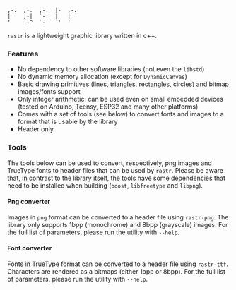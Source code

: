 ```
,-.  ,-.  ,-.  |-  ,-.
|    ,-|  `-.  |   |
'    `-^  `-'  `'  '
```

`rastr` is a lightweight graphic library written in c++.

### Features
- No dependency to other software libraries (not even the `libstd`)
- No dynamic memory allocation (except for `DynamicCanvas`)
- Basic drawing primitives (lines, triangles, rectangles, circles) and bitmap images/fonts support
- Only integer arithmetic: can be used even on small embedded devices (tested on Arduino, Teensy, ESP32 and many other platforms)
- Comes with a set of tools (see below) to convert fonts and images to a format that is usable by the library
- Header only

### Tools
The tools below can be used to convert, respectively, png images and TrueType fonts to header files that can be used by `rastr`.
Please be aware that, in contrast to the library itself, the tools have some dependencies that need to be installed when building (`boost`, `libfreetype` and `libpng`).

#### Png converter
Images in `png` format can be converted to a header file using `rastr-png`. The library only supports 1bpp (monochrome) and 8bpp (grayscale) images. For the full list of parameters, please run the utility with `--help`.

#### Font converter
Fonts in TrueType format can be converted to a header file using `rastr-ttf`. Characters are rendered as a bitmaps (either 1bpp or 8bpp). For the full list of parameters, please run the utility with `--help`.
